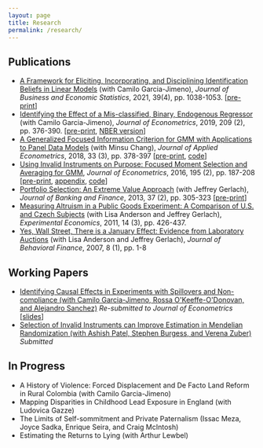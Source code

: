 ```yaml
---
layout: page
title: Research
permalink: /research/
---
```


<!-- Click [here](/pdf/DiTraglia-research.pdf) to download a copy of my most recent research statement.-->

## Publications

- [A Framework for Eliciting, Incorporating, and Disciplining Identification Beliefs in Linear Models](https://doi.org/10.1080/07350015.2020.1753528) (with Camilo Garcia-Jimeno), *Journal of Business and Economic Statistics*, 2021, 39(4), pp. 1038-1053. [[pre-print](http://ditraglia.com/pdf/DiTraglia-Garcia-Jimeno-2019.pdf)]
- [Identifying the Effect of a Mis-classified, Binary, Endogenous Regressor](https://www.sciencedirect.com/science/article/pii/S0304407619300181) (with Camilo Garcia-Jimeno), *Journal of Econometrics*, 2019, 209 (2), pp. 376-390. [[pre-print](http://ditraglia.com/pdf/binary-regressor-final.pdf), [NBER version](http://ditraglia.com/pdf/DiTraglia_Garcia-Jimeno_2017b.pdf)] 
- [A Generalized Focused Information Criterion for GMM with Applications to Panel Data Models](https://onlinelibrary.wiley.com/doi/10.1002/jae.2614) (with Minsu Chang), *Journal of Applied Econometrics*, 2018, 33 (3), pp. 378-397 [[pre-print](http://ditraglia.com/pdf/GFIC_paper.pdf), [code](https://github.com/fditraglia/gfic)]
- [Using Invalid Instruments on Purpose: Focused Moment Selection and Averaging for GMM](https://www.sciencedirect.com/science/article/pii/S0304407616301518), *Journal of Econometrics*, 2016, 195 (2), pp. 187-208 [[pre-print](http://ditraglia.com/pdf/FMSC.pdf), [appendix](http://ditraglia.com/pdf/FMSC_appendix.pdf), [code](https://github.com/fditraglia/fmsc)]
- [Portfolio Selection: An Extreme Value Approach](https://www.sciencedirect.com/science/article/pii/S0378426612002592) (with Jeffrey Gerlach), *Journal of Banking and Finance*, 2013, 37 (2), pp. 305-323 [[pre-print](http://ditraglia.com/pdf/EV_paper.pdf)]
- [Measuring Altruism in a Public Goods Experiment: A Comparison of U.S. and Czech Subjects](http://link.springer.com/article/10.1007%2Fs10683-011-9274-8) (with Lisa Anderson and Jeffrey Gerlach), *Experimental Economics*, 2011, 14 (3), pp. 426-437.
- [Yes, Wall Street, There is a January Effect: Evidence from Laboratory Auctions](http://www.tandfonline.com/doi/abs/10.1080/15427560709337012) (with Lisa Anderson and Jeffrey Gerlach), *Journal of Behavioral Finance*, 2007, 8 (1), pp. 1-8

## Working Papers
- [Identifying Causal Effects in Experiments with Spillovers and Non-compliance (with Camilo Garcia-Jimeno, Rossa O'Keeffe-O'Donovan, and Alejandro Sanchez)](https://ditraglia.com/pdf/spillovers-paper.pdf) *Re-submitted to Journal of Econometrics* [[slides](https://ditraglia.com/pdf/spillovers-slides.pdf)]
- [Selection of Invalid Instruments can Improve Estimation in Mendelian Randomization (with Ashish Patel, Stephen Burgess, and Verena Zuber)](https://arxiv.org/abs/2107.01513) *Submitted* 

## In Progress
- A History of Violence: Forced Displacement and De Facto Land Reform in Rural Colombia (with Camilo Garcia-Jimeno) 
- Mapping Disparities in Childhood Lead Exposure in England (with Ludovica Gazze)
- The Limits of Self-sommitment and Private Paternalism (Issac Meza, Joyce Sadka, Enrique Seira, and Craig McIntosh)
- Estimating the Returns to Lying (with Arthur Lewbel)
<!--- Nonparametric Analysis of Labor Supply Using Gaussian Process Regression (with Ian Crawford)-->
